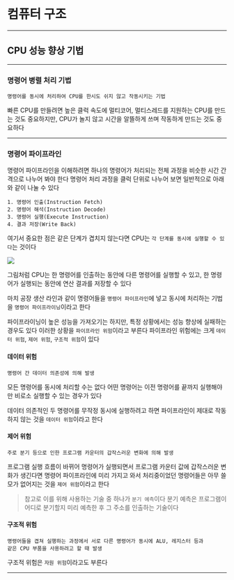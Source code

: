 # 컴퓨터 구조
---
## CPU 성능 향상 기법
---
### 명령어 병렬 처리 기법
```
명령어를 동시에 처리하여 CPU를 한시도 쉬지 않고 작동시키는 기법
```
빠른 CPU를 만들려면 높은 클럭 속도에 멀티코어, 멀티스레드를 지원하는 CPU를 만드는 것도 중요하지만, CPU가 놀지 않고 시간을 알뜰하게 쓰며 작동하게 만드는 것도 중요하다

---
### 명령어 파이프라인
명령어 파이프라인을 이해하려면 하나의 명령어가 처리되는 전체 과정을 비슷한 시간 간격으로 나누어 봐야 한다
명령어 처리 과정을 클럭 단위로 나누어 보면 일반적으로 아래와 같이 나눌 수 있다
```
1. 명령어 인출(Instruction Fetch)
2. 명령어 해석(Instruction Decode)
3. 명령어 실행(Execute Instruction)
4. 결과 저장(Write Back)
```

여기서 중요한 점은 같은 단계가 겹치지 않는다면 CPU는 `각 단계를 동시에 실행할 수 있다`는 것이다

![](https://velog.velcdn.com/images/thdgusrbek/post/8a211a86-07a9-4059-b88c-75cea61adedf/image.png)

그림처럼 CPU는 한 명령어를 인출하는 동안에 다른 명령어를 실행할 수 있고, 한 명령어가 실행되는 동안에 연산 결과를 저장할 수 있다

마치 공장 생산 라인과 같이 명령어들을 `명령어 파이프라인`에 넣고 동시에 처리하는 기법을 `명령어 파이프라이닝`이라고 한다

파이프라이닝이 높은 성능을 가져오기는 하지만, 특정 상황에서는 성능 향상에 실패하는 경우도 있다
이러한 상황을 `파이프라인 위험`이라고 부른다
파이프라인 위험에는 크게 `데이터 위험`, `제어 위험`, `구조적 위험`이 있다

#### 데이터 위험
```
명령어 간 데이터 의존성에 의해 발생
```
모든 명령어를 동시에 처리할 수는 없다
어떤 명령어는 이전 명령어를 끝까지 실행해야만 비로소 실행할 수 있는 경우가 있다

데이터 의존적인 두 명령어를 무작정 동시에 실행하려고 하면 파이프라인이 제대로 작동하지 않는 것을 `데이터 위험`이라고 한다

#### 제어 위험
```
주로 분기 등으로 인한 프로그램 카운터의 갑작스러운 변화에 의해 발생
```
프로그램 실행 흐름이 바뀌어 명령어가 실행되면서 프로그램 카운터 값에 갑작스러운 변화가 생긴다면 명령어 파이프라인에 미리 가지고 와서 처리중이었던 명령어들은 아무 쓸모가 없어지는 것을 `제어 위험`이라고 한다
> 참고로 이를 위해 사용하는 기술 중 하나가 `분기 예측`이다
분기 예측은 프로그램이 어디로 분기할지 미리 예측한 후 그 주소를 인출하는 기술이다

#### 구조적 위험
```
명령어들을 겹쳐 실행하는 과정에서 서로 다른 명령어가 동시에 ALU, 레지스터 등과 
같은 CPU 부품을 사용하려고 할 때 발생
```
구조적 위험은 `자원 위험`이라고도 부른다

---